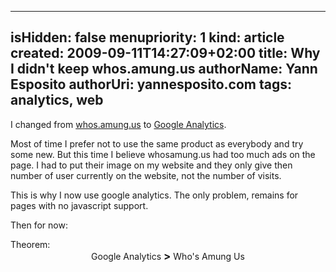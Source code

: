 -----
isHidden:       false
menupriority:   1
kind:           article
created:           2009-09-11T14:27:09+02:00
title: Why I didn't keep whos.amung.us
authorName: Yann Esposito
authorUri: yannesposito.com
tags: analytics, web 
-----

I changed from [whos.amung.us](http://whos.amung.us) to [Google Analytics](http://www.google.com/analytics).

Most of time I prefer not to use the same product as everybody and try some new. But this time I believe whosamung.us had too much ads on the page. I had to put their image on my website and they only give then number of user currently on the website, not the number of visits.

This is why I now use google analytics. The only problem, remains for pages with no javascript support.

Then for now: 

<div class="encadre">
Theorem:<br/>
<center>
Google Analytics <big><strong>&gt;</strong></big> Who's Amung Us
<center></div>
